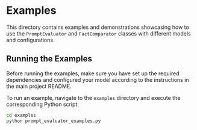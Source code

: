 # Examples

This directory contains examples and demonstrations showcasing how to use the `PromptEvaluator` and `FactComparator` classes with different models and configurations.

## Running the Examples

Before running the examples, make sure you have set up the required dependencies and configured your model according to the instructions in the main project README.

To run an example, navigate to the `examples` directory and execute the corresponding Python script:

```bash
cd examples
python prompt_evaluator_examples.py